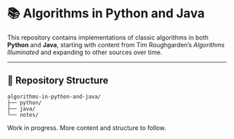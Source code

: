 # 📚 Algorithms in Python and Java

This repository contains implementations of classic algorithms in both **Python** and **Java**, starting with content from Tim Roughgarden’s *Algorithms Illuminated* and expanding to other sources over time.

---

## 📁 Repository Structure

```
algorithms-in-python-and-java/
├── python/
├── java/
└── notes/
```

Work in progress. More content and structure to follow.
